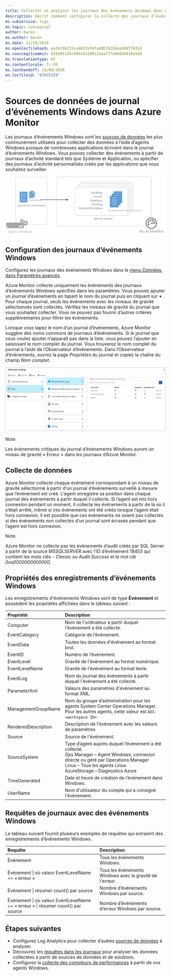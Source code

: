```yaml
---
title: Collecter et analyser les journaux des événements Windows dans Azure Monitor | Microsoft Docs
description: Décrit comment configurer la collecte des journaux d’événements Windows et par Azure Monitor et les détails des enregistrements créés.
ms.subservice: logs
ms.topic: conceptual
author: bwren
ms.author: bwren
ms.date: 11/28/2018
ms.openlocfilehash: aa34196233ce4037ef6fa49b782b9aa958f7632d
ms.sourcegitcommit: 829d951d5c90442a38012daaf77e86046018e5b9
ms.translationtype: HT
ms.contentlocale: fr-FR
ms.lasthandoff: 10/09/2020
ms.locfileid: "87075259"
---
```

# <a name="windows-event-log-data-sources-in-azure-monitor"></a>Sources de données de journal d’événements Windows dans Azure Monitor
Les journaux d’événements Windows sont les [sources de données](agent-data-sources.md) les plus communément utilisées pour collecter des données à l’aide d’agents Windows puisque de nombreuses applications écrivent dans le journal d’événements Windows.  Vous pouvez collecter des événements à partir de journaux d’activité standard tels que Système et Application, ou spécifier des journaux d’activité personnalisés créés par les applications que vous souhaitez surveiller.

![Événements Windows](media/data-sources-windows-events/overview.png)     

## <a name="configuring-windows-event-logs"></a>Configuration des journaux d’événements Windows
Configurez les journaux des événements Windows dans le [menu Données, dans Paramètres avancés](agent-data-sources.md#configuring-data-sources).

Azure Monitor collecte uniquement les événements des journaux d’événements Windows spécifiés dans les paramètres.  Vous pouvez ajouter un journal d’événements en tapant le nom du journal puis en cliquant sur **+** .  Pour chaque journal, seuls les événements avec les niveaux de gravité sélectionnés sont collectés.  Vérifiez les niveaux de gravité du journal que vous souhaitez collecter.  Vous ne pouvez pas fournir d’autres critères supplémentaires pour filtrer les événements.

Lorsque vous tapez le nom d’un journal d’événements, Azure Monitor suggère des noms communs de journaux d’événements. Si le journal que vous voulez ajouter n’apparaît pas dans la liste, vous pouvez l’ajouter en saisissant le nom complet du journal. Vous trouverez le nom complet du journal à l’aide de l’Observateur d’événements. Dans l’Observateur d’événements, ouvrez la page *Propriétés* du journal et copiez la chaîne du champ *Nom complet*.

![Configurer les événements Windows](media/data-sources-windows-events/configure.png)

> [!NOTE]
> Les événements critiques du journal d’événements Windows auront un niveau de gravité « Erreur » dans les journaux d’Azure Monitor.

## <a name="data-collection"></a>Collecte de données
Azure Monitor collecte chaque événement correspondant à un niveau de gravité sélectionné à partir d’un journal d’événements surveillé à mesure que l’événement est créé.  L’agent enregistre sa position dans chaque journal des événements à partir duquel il collecte.  Si l’agent est mis hors connexion pendant un moment, il collecte les événements à partir de là où il s’était arrêté, même si ces événements ont été créés lorsque l’agent était hors connexion.  Il est possible que ces événements ne soient pas collectés si des événements non collectés d’un journal sont écrasés pendant que l’agent est hors connexion.

>[!NOTE]
>Azure Monitor ne collecte pas les événements d’audit créés par SQL Server à partir de la source *MSSQLSERVER* avec l’ID d’événement 18453 qui contient les mots clés - *Classic* ou *Audit Success* et le mot clé *0xa0000000000000*.
>

## <a name="windows-event-records-properties"></a>Propriétés des enregistrements d’événements Windows
Les enregistrements d'événements Windows sont de type **Événement** et possèdent les propriétés affichées dans le tableau suivant :

| Propriété | Description |
|:--- |:--- |
| Computer |Nom de l'ordinateur à partir duquel l'événement a été collecté. |
| EventCategory |Catégorie de l’événement. |
| EventData |Toutes les données d'événement au format brut. |
| EventID |Numéro de l’événement. |
| EventLevel |Gravité de l'événement au format numérique. |
| EventLevelName |Gravité de l'événement au format texte. |
| EventLog |Nom du journal des événements à partir duquel l'événement a été collecté. |
| ParameterXml |Valeurs des paramètres d'événement au format XML. |
| ManagementGroupName |Nom du groupe d’administration pour les agents System Center Operations Manager.  Pour les autres agents, cette valeur est `AOI-<workspace ID>`. |
| RenderedDescription |Description de l'événement avec les valeurs de paramètres |
| Source |Source de l'événement. |
| SourceSystem |Type d’agent auprès duquel l’événement a été collecté. <br> Ops Manager – Agent Windows, connexion directe ou géré par Operations Manager <br> Linux – Tous les agents Linux  <br> AzureStorage – Diagnostics Azure |
| TimeGenerated |Date et heure de création de l’événement dans Windows. |
| UserName |Nom d'utilisateur du compte qui a consigné l'événement. |

## <a name="log-queries-with-windows-events"></a>Requêtes de journaux avec des événements Windows
Le tableau suivant fournit plusieurs exemples de requêtes qui extraient des enregistrements d’événements Windows.

| Requête | Description |
|:---|:---|
| Événement |Tous les événements Windows. |
| Événement &#124; où valeur EventLevelName == « erreur » |Tous les événements Windows avec la gravité de l'erreur. |
| Événement &#124; résumer count() par source |Nombre d’événements Windows par source. |
| Événement &#124; où valeur EventLevelName == « erreur » &#124; résumer count() par source |Nombre d’événements d’erreur Windows par source. |


## <a name="next-steps"></a>Étapes suivantes
* Configurez Log Analytics pour collecter d’autres [sources de données](agent-data-sources.md) à analyser.
* Découvrez les [requêtes dans les journaux](../log-query/log-query-overview.md) pour analyser les données collectées à partir de sources de données et de solutions.  
* Configurez la [collecte des compteurs de performances](data-sources-performance-counters.md) à partir de vos agents Windows.
